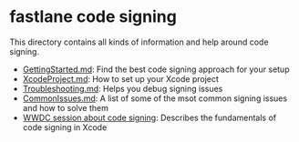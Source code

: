 # fastlane code signing

This directory contains all kinds of information and help around code signing.

- [GettingStarted.md](GettingStarted.md): Find the best code signing approach for your setup
- [XcodeProject.md](XcodeProject.md): How to set up your Xcode project
- [Troubleshooting.md](Troubleshooting.md): Helps you debug signing issues
- [CommonIssues.md](CommonIssues.md): A list of some of the msot common signing issues and how to solve them
- [WWDC session about code signing](https://developer.apple.com/videos/play/wwdc2016/401/): Describes the fundamentals of code signing in Xcode

